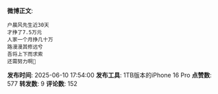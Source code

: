 **微博正文**: 
```
户晨风先生近30天
才挣了7.5万元
人家一个月挣几十万
路漫漫其修远兮
吾将上下而求索
还需努力啊🙏
```
**发布时间**: 2025-06-10 17:54:00
**发布工具**: 1TB版本的iPhone 16 Pro
**点赞数**: 577
**转发数**: 9
**评论数**: 152
